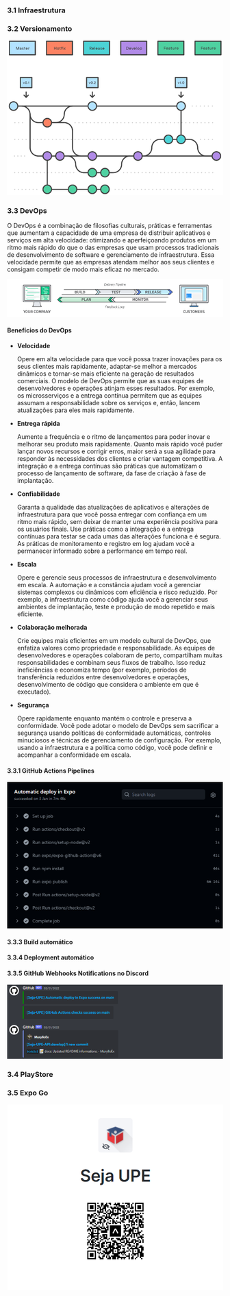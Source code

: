 ### 3.1 Infraestrutura

### 3.2 Versionamento

<p align="center">
  <img src="asset_git_flow_image.png" alt="GitFlow" />
</p>

### 3.3 DevOps

O DevOps é a combinação de filosofias culturais, práticas e ferramentas que aumentam a capacidade de uma empresa de distribuir aplicativos e serviços em alta velocidade: otimizando e aperfeiçoando produtos em um ritmo mais rápido do que o das empresas que usam processos tradicionais de desenvolvimento de software e gerenciamento de infraestrutura. Essa velocidade permite que as empresas atendam melhor aos seus clientes e consigam competir de modo mais eficaz no mercado.

<p align="center">
  <img src="asset_devops_image.png" alt="DevOps" />
</p>

#### Benefícios do DevOps

- **Velocidade**

  Opere em alta velocidade para que você possa trazer inovações para os seus clientes mais rapidamente, adaptar-se melhor a mercados dinâmicos e tornar-se mais eficiente na geração de resultados comerciais. O modelo de DevOps permite que as suas equipes de desenvolvedores e operações atinjam esses resultados. Por exemplo, os microsserviços e a entrega contínua permitem que as equipes assumam a responsabilidade sobre os serviços e, então, lancem atualizações para eles mais rapidamente.

- **Entrega rápida**

  Aumente a frequência e o ritmo de lançamentos para poder inovar e melhorar seu produto mais rapidamente. Quanto mais rápido você puder lançar novos recursos e corrigir erros, maior será a sua agilidade para responder às necessidades dos clientes e criar vantagem competitiva. A integração e a entrega contínuas são práticas que automatizam o processo de lançamento de software, da fase de criação à fase de implantação.

- **Confiabilidade**

  Garanta a qualidade das atualizações de aplicativos e alterações de infraestrutura para que você possa entregar com confiança em um ritmo mais rápido, sem deixar de manter uma experiência positiva para os usuários finais. Use práticas como a integração e a entrega contínuas para testar se cada umas das alterações funciona e é segura. As práticas de monitoramento e registro em log ajudam você a permanecer informado sobre a performance em tempo real.

- **Escala**

  Opere e gerencie seus processos de infraestrutura e desenvolvimento em escala. A automação e a constância ajudam você a gerenciar sistemas complexos ou dinâmicos com eficiência e risco reduzido. Por exemplo, a infraestrutura como código ajuda você a gerenciar seus ambientes de implantação, teste e produção de modo repetido e mais eficiente.

- **Colaboração melhorada**

  Crie equipes mais eficientes em um modelo cultural de DevOps, que enfatiza valores como propriedade e responsabilidade. As equipes de desenvolvedores e operações colaboram de perto, compartilham muitas responsabilidades e combinam seus fluxos de trabalho. Isso reduz ineficiências e economiza tempo (por exemplo, períodos de transferência reduzidos entre desenvolvedores e operações, desenvolvimento de código que considera o ambiente em que é executado).

- **Segurança**

  Opere rapidamente enquanto mantém o controle e preserva a conformidade. Você pode adotar o modelo de DevOps sem sacrificar a segurança usando políticas de conformidade automáticas, controles minuciosos e técnicas de gerenciamento de configuração. Por exemplo, usando a infraestrutura e a política como código, você pode definir e acompanhar a conformidade em escala.

#### 3.3.1 GitHub Actions Pipelines

<p align="center">
  <img src="asset_github_pipeline_image.png" alt="GitHub Action Pipeline" />
</p>

#### 3.3.3 Build automático

#### 3.3.4 Deployment automático

#### 3.3.5 GitHub Webhooks Notifications no Discord

<p align="center">
  <img src="asset_github_discord_webhook_image.png" alt="GitHub Discord Webhook" />
</p>

### 3.4 PlayStore

### 3.5 Expo Go

<p align="center">
  <img src="asset_expo_qr_code_image.png" alt="Expo Go QRCode" />
</p>
